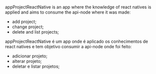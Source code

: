 appProjectReactNative is an app where the knowledge of react natives is applied and aims to consume the api-node where it was made:
 * add project;
 * change project;
 * delete and list projects;
 
 
 
 
 
 appProjectReactNative é um app onde é aplicado os conhecimentos de react natives e tem objetivo consumir a api-node onde foi feito:
 * adicionar projeto;
 * alterar projeto;
 * deletar e listar projetos;
